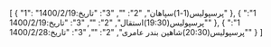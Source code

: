 [
  {
    "1": "پرسپولیس(1-1)سپاهان",
    "2": "",
    "3": "تاریخ:1400/2/19"
  },
  {
    "1": "پرسپولیس(19:30)استقال",
    "2": "",
    "3": "تاریخ:1400/2/19"
  },
  {
    "1": "پرسپولیس(20:30)شاهین بندر عامری",
    "2": "",
    "3": "تاریخ:1400/2/28"
  }
]

